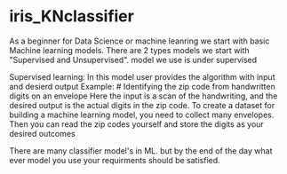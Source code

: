 # iris_KNclassifier

As a beginner for Data Science or machine leanring we start with basic Machine learning models.
There are 2 types  models we start with  "Supervised and Unsupervised". model we use is under supervised  

Supervised learning: In this model user provides the algorithm with input and desierd output 
Example:
       # Identifying the zip code from handwritten digits on an envelope
         Here the input is a scan of the handwriting, and the desired output is the actual
         digits in the zip code. To create a dataset for building a machine learning model,
         you need to collect many envelopes. Then you can read the zip codes yourself
         and store the digits as your desired outcomes

There are many classifier model's in ML. but by the end of the day what ever model you use your requirments should be satisfied.
         
       
